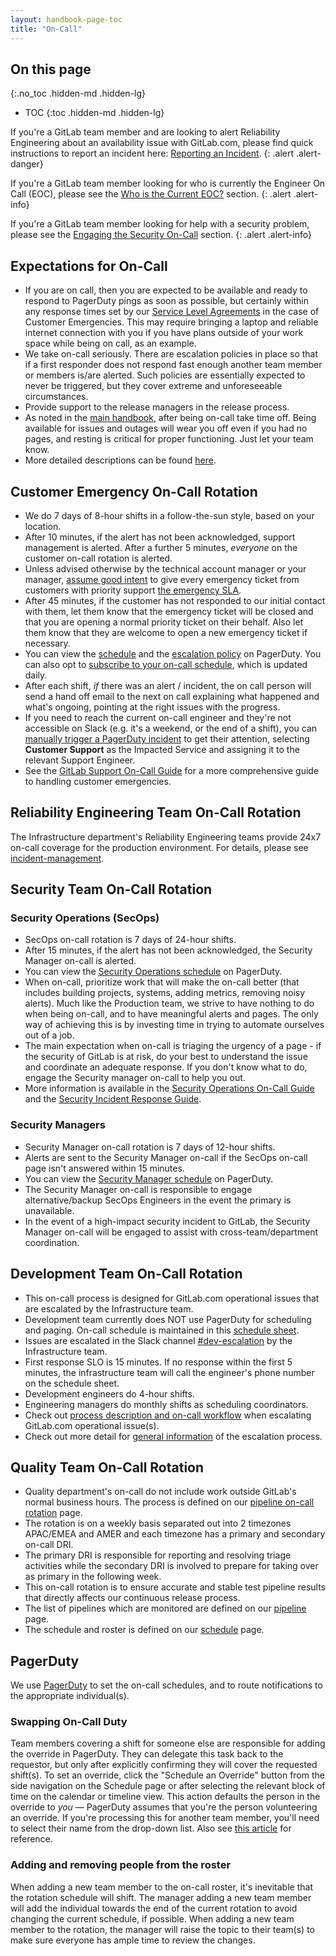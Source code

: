 ```yaml
---
layout: handbook-page-toc
title: "On-Call"
---
```


## On this page
{:.no_toc .hidden-md .hidden-lg}

- TOC
{:toc .hidden-md .hidden-lg}

If you're a GitLab team member and are looking to alert Reliability Engineering about an availability issue with GitLab.com, please find quick instructions to report an incident here: [Reporting an Incident](/handbook/engineering/infrastructure/incident-management/#reporting-an-incident).
{: .alert .alert-danger}

If you're a GitLab team member looking for who is currently the Engineer On Call (EOC), please see the [Who is the Current EOC?](/handbook/engineering/infrastructure/incident-management/#who-is-the-current-eoc) section.
{: .alert .alert-info}

If you're a GitLab team member looking for help with a security problem, please see the [Engaging the Security On-Call](/handbook/engineering/security/#engaging-the-security-on-call) section.
{: .alert .alert-info}

## Expectations for On-Call

- If you are on call, then you are expected to be available and ready to respond to PagerDuty pings as soon as possible, but certainly within any response times set by our [Service Level Agreements](/support/#priority-support) in the case of Customer Emergencies. This may require bringing a laptop and reliable internet connection with you if you have plans outside of your work space while being on call, as an example.
- We take on-call seriously. There are escalation policies in place so that if a first responder does not respond fast enough another team member or members is/are alerted. Such policies are essentially expected to never be triggered, but they cover extreme and unforeseeable circumstances.
- Provide support to the release managers in the release process.
- As noted in the [main handbook](/handbook/paid-time-off), after being on-call take time off. Being available for issues and outages will wear you off even if you had no pages, and resting is critical for proper functioning. Just let your team know.
- More detailed descriptions can be found [here](https://gitlab.com/gitlab-com/runbooks/-/blob/master/docs/uncategorized/lead-away.md).

## Customer Emergency On-Call Rotation

- We do 7 days of 8-hour shifts in a follow-the-sun style, based on your location.
- After 10 minutes, if the alert has not been acknowledged, support management is alerted. After a further 5 minutes, _everyone_ on the customer on-call rotation is alerted.
- Unless advised otherwise by the technical account manager or your manager, [assume good intent](/handbook/support/on-call/#assume-good-intent)
  to give every emergency ticket from customers with priority support [the emergency SLA](../../support/#priority-support).
- After 45 minutes, if the customer has not responded to our initial contact with them, let them know that the emergency ticket will be closed and that you are opening a normal priority ticket on their behalf. Also let them know that they are welcome to open a new emergency ticket if necessary.
- You can view the [schedule](https://gitlab.pagerduty.com/schedules#PIQ317K) and the [escalation policy](https://gitlab.pagerduty.com/escalation_policies#PKV6GCH) on PagerDuty. You can also opt to [subscribe to your on-call schedule](https://support.pagerduty.com/docs/schedules-in-apps#section-export-only-your-on-call-shifts), which is updated daily.
- After each shift, _if_ there was an alert / incident, the on call person will send a hand off email to the next on call explaining what happened and what's ongoing, pointing at the right issues with the progress.
- If you need to reach the current on-call engineer and they're not accessible on Slack (e.g. it's a weekend, or the end of a shift), you can [manually trigger a PagerDuty incident](https://support.pagerduty.com/docs/incidents#section-manually-trigger-an-incident) to get their attention, selecting **Customer Support** as the Impacted Service and assigning it to the relevant Support Engineer.
- See the [GitLab Support On-Call Guide](/handbook/support/on-call/) for a more
  comprehensive guide to handling customer emergencies.

## Reliability Engineering Team On-Call Rotation

The Infrastructure department's Reliability Engineering teams provide 24x7 on-call coverage for the production environment. For details, please see [incident-management](/handbook/engineering/infrastructure/incident-management/).

## Security Team On-Call Rotation

### Security Operations (SecOps)

- SecOps on-call rotation is 7 days of 24-hour shifts.
- After 15 minutes, if the alert has not been acknowledged, the Security Manager on-call is alerted.
- You can view the [Security Operations schedule](https://gitlab.pagerduty.com/schedules#PYZC2CG) on PagerDuty.
- When on-call, prioritize work that will make the on-call better (that includes building projects, systems, adding metrics, removing noisy alerts). Much like the Production team, we strive to have nothing to do when being on-call, and to have meaningful alerts and pages. The only way of achieving this is by investing time in trying to automate ourselves out of a job.
- The main expectation when on-call is triaging the urgency of a page - if the security of GitLab is at risk, do your best to understand the issue and coordinate an adequate response. If you don't know what to do, engage the Security manager on-call to help you out.
- More information is available in the [Security Operations On-Call Guide](/handbook/engineering/security/secops-oncall.html) and the [Security Incident Response Guide](/handbook/engineering/security/sec-incident-response.html).

### Security Managers

- Security Manager on-call rotation is 7 days of 12-hour shifts.
- Alerts are sent to the Security Manager on-call if the SecOps on-call page isn't answered within 15 minutes.
- You can view the [Security Manager schedule](https://gitlab.pagerduty.com/schedules#PJL6CVA) on PagerDuty.
- The Security Manager on-call is responsible to engage alternative/backup SecOps Engineers in the event the primary is unavailable.
- In the event of a high-impact security incident to GitLab, the Security Manager on-call will be engaged to assist with cross-team/department coordination.

## Development Team On-Call Rotation

- This on-call process is designed for GitLab.com operational issues that are escalated by the Infrastructure team.
- Development team currently does NOT use PagerDuty for scheduling and paging. On-call schedule is maintained in this [schedule sheet](https://docs.google.com/spreadsheets/d/10uI2GzqSvITdxC5djBo3RN34p8zFfxNASVnFlSh8faU/edit#gid=0).
- Issues are escalated in the Slack channel [#dev-escalation](https://gitlab.slack.com/messages/CLKLMSUR4) by the Infrastructure team.
- First response SLO is 15 minutes. If no response within the first 5 minutes, the infrastructure team will call the engineer's phone number on the schedule sheet.
- Development engineers do 4-hour shifts.
- Engineering managers do monthly shifts as scheduling coordinators.
- Check out [process description and on-call workflow](/handbook/engineering/development/processes/Infra-Dev-Escalation/process.html) when escalating GitLab.com operational issue(s).
- Check out more detail for [general information](/handbook/engineering/development/processes/Infra-Dev-Escalation/) of the escalation process.

## Quality Team On-Call Rotation

- Quality department's on-call do not include work outside GitLab's normal business hours. The process is defined on our [pipeline on-call rotation](../engineering/quality/guidelines/#quality-department-pipeline-triage-on-call-rotation) page.
- The rotation is on a weekly basis separated out into 2 timezones APAC/EMEA and AMER and each timezone has a primary and secondary on-call DRI.
- The primary DRI is responsible for reporting and resolving triage activities while the secondary DRI is involved to prepare for taking over as primary in the following week.
- This on-call rotation is to ensure accurate and stable test pipeline results that directly affects our continuous release process.
- The list of pipelines which are monitored are defined on our [pipeline](../engineering/quality/guidelines/debugging-qa-test-failures/#scheduled-qa-test-pipelines) page. 
- The schedule and roster is defined on our [schedule](../engineering/quality/guidelines/#schedule) page.

## PagerDuty

We use [PagerDuty](http://gitlab.pagerduty.com/) to set the on-call
schedules, and to route notifications to the appropriate individual(s).

### Swapping On-Call Duty

Team members covering a shift for someone else are responsible for adding the override in PagerDuty. They can delegate this task back to the requestor, but only after explicitly confirming they will cover the requested shift(s). To set an override, click the "Schedule an Override" button from the side navigation on the Schedule page or after selecting the relevant block of time on the calendar or timeline view. This action defaults the person in the override to _you_ &mdash; PagerDuty assumes that you're the person volunteering an override. If you're processing this for another team member, you'll need to select their name from the drop-down list. Also see [this article](https://support.pagerduty.com/hc/en-us/articles/202830170-Creating-and-Deleting-Overrides) for reference.

### Adding and removing people from the roster

When adding a new team member to the on-call roster, it's inevitable that the rotation schedule will shift. The manager adding a new team member will add the individual towards the end of the current rotation to avoid changing the current schedule, if possible. When adding a new team member to the rotation, the manager will raise the topic to their team(s) to make sure everyone has ample time to review the changes.
